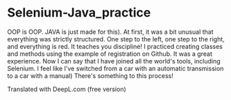 # Selenium-Java_practice
OOP is OOP. 
JAVA is just made for this). 
At first, it was a bit unusual that everything was strictly structured. One step to the left, one step to the right, and everything is red.  It teaches you discipline!
I practiced creating classes and methods using the example of registration on Github. It was a great experience. Now I can say that I have joined all the world's tools, including Selenium. I feel like I've switched from a car with an automatic transmission to a car with a manual) There's something to this process!

Translated with DeepL.com (free version)
